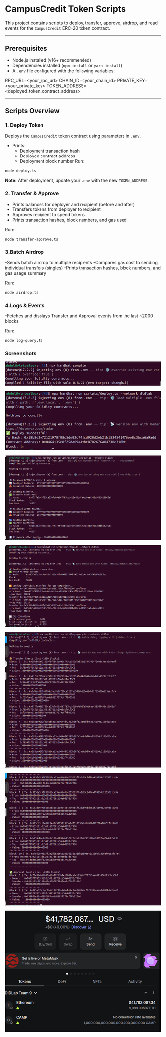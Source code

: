 # CampusCredit Token Scripts

This project contains scripts to deploy, transfer, approve, airdrop, and read events for the `CampusCredit` ERC-20 token contract.

---

## Prerequisites

- Node.js installed (v16+ recommended)
- Dependencies installed (`npm install` or `yarn install`)
- A `.env` file configured with the following variables:

RPC_URL=<your_rpc_url>
CHAIN_ID=<your_chain_id>
PRIVATE_KEY=<your_private_key>
TOKEN_ADDRESS=<deployed_token_contract_address>


---

## Scripts Overview

### 1. Deploy Token

Deploys the `CampusCredit` token contract using parameters in `.env`.

- Prints:
  - Deployment transaction hash
  - Deployed contract address
  - Deployment block number
Run:

```bash
node deploy.ts
```

**Note:** After deployment, update your `.env` with the new `TOKEN_ADDRESS`.

### 2. Transfer & Approve

- Prints balances for deployer and recipient (before and after)
- Transfers tokens from deployer to recipient
- Approves recipient to spend tokens
- Prints transaction hashes, block numbers, and gas used

Run:

```bash
node transfer-approve.ts
``` 
### 3.Batch Airdrop

-Sends batch airdrop to multiple recipients
-Compares gas cost to sending individual transfers (singles)
-Prints transaction hashes, block numbers, and gas usage summary

Run:
```bash
node airdrop.ts
``` 

### 4.Logs & Events

-Fetches and displays Transfer and Approval events from the last ~2000 blocks

Run:
```bash
node log-query.ts
``` 

### Screenshots

![alt text](compile.png)

![alt text](deploy.png)

![alt text](transfer.png)

![alt text](airdrop.png)

![alt text](log.png)

![alt text](log1.png)

![alt text](metamask.png)
